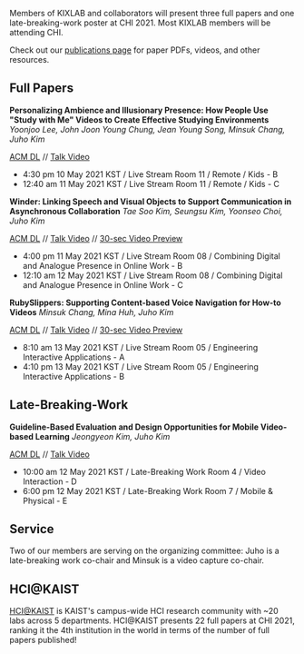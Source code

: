 Members of KIXLAB and collaborators will present three full papers and one late-breaking-work poster at CHI 2021. Most KIXLAB members will be attending CHI.

Check out our [publications page](https://kixlab.org/publications/) for paper PDFs, videos, and other resources.

## Full Papers

**Personalizing Ambience and Illusionary Presence: How People Use "Study with Me" Videos to Create Effective Studying Environments**
_Yoonjoo Lee, John Joon Young Chung, Jean Young Song, Minsuk Chang, Juho Kim_

[ACM DL](https://dl.acm.org/doi/10.1145/3411764.3445222) // [Talk Video](https://www.youtube.com/watch?v=jm8jTmhHbwI)

- 4:30 pm 10 May 2021 KST / Live Stream Room 11 / Remote / Kids - B
- 12:40 am 11 May 2021 KST / Live Stream Room 11 / Remote / Kids - C

**Winder: Linking Speech and Visual Objects to Support Communication in Asynchronous Collaboration**
_Tae Soo Kim, Seungsu Kim, Yoonseo Choi, Juho Kim_

[ACM DL](https://dl.acm.org/doi/10.1145/3411764.3445686) // [Talk Video](https://www.youtube.com/watch?v=_Y0d_uyA6XA) // [30-sec Video Preview](https://www.youtube.com/watch?v=eLczDRjKC5o)

- 4:00 pm 11 May 2021 KST / Live Stream Room 08 / Combining Digital and Analogue Presence in Online Work - B
- 12:10 am 12 May 2021 KST / Live Stream Room 08 / Combining Digital and Analogue Presence in Online Work - C

**RubySlippers: Supporting Content-based Voice Navigation for How-to Videos**
_Minsuk Chang, Mina Huh, Juho Kim_

[ACM DL](https://dl.acm.org/doi/10.1145/3411764.3445131) // [Talk Video](https://www.youtube.com/watch?v=WxCB0GGVCDA) // [30-sec Video Preview](https://www.youtube.com/watch?v=j_nPsnYq56s)

- 8:10 am 13 May 2021 KST / Live Stream Room 05 / Engineering Interactive Applications - A
- 4:10 pm 13 May 2021 KST / Live Stream Room 05 / Engineering Interactive Applications - B

## Late-Breaking-Work

**Guideline-Based Evaluation and Design Opportunities for Mobile Video-based Learning**
_Jeongyeon Kim, Juho Kim_

[ACM DL](https://dl.acm.org/doi/10.1145/3411763.3451725) // [Talk Video](https://www.youtube.com/watch?v=UFmspprrtlg)

- 10:00 am 12 May 2021 KST / Late-Breaking Work Room 4 / Video Interaction - D
- 6:00 pm 12 May 2021 KST / Late-Breaking Work Room 7 / Mobile & Physical - E

## Service

Two of our members are serving on the organizing committee: Juho is a late-breaking work co-chair and Minsuk is a video capture co-chair.

## HCI@KAIST

[HCI@KAIST](https://hci.kaist.ac.kr/chi-2021/) is KAIST's campus-wide HCI research community with ~20 labs across 5 departments. HCI@KAIST presents 22 full papers at CHI 2021, ranking it the 4th institution in the world in terms of the number of full papers published!
